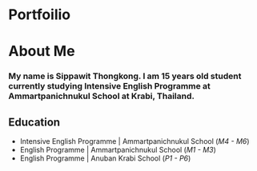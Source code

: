 # Portfoilio

# About Me
### My name is Sippawit Thongkong. I am 15 years old student currently studying Intensive English Programme at Ammartpanichnukul School at Krabi, Thailand.

## Education
- Intensive English Programme | Ammartpanichnukul School (_M4 - M6_)
- English Programme | Ammartpanichnukul School (_M1 - M3_)
- English Programme | Anuban Krabi School (_P1 - P6_)
